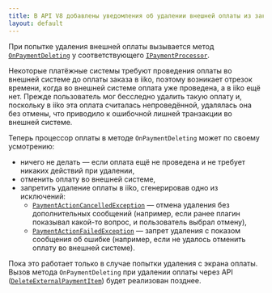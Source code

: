 ```yaml
---
title: В API V8 добавлены уведомления об удалении внешней оплаты из заказа
layout: default
---
```


При попытке удаления внешней оплаты вызывается метод [`OnPaymentDeleting`](https://iiko.github.io/front.api.sdk/v8/html/M_Resto_Front_Api_IPaymentProcessor_OnPaymentDeleting.htm) у соответствующего [`IPaymentProcessor`](https://iiko.github.io/front.api.sdk/v8/html/T_Resto_Front_Api_IPaymentProcessor.htm).

Некоторые платёжные системы требуют проведения оплаты во внешней системе до оплаты заказа в iiko, поэтому возникает отрезок времени, когда во внешней системе оплата уже проведена, а в iiko ещё нет.
Прежде пользователь мог бесследно удалить такую оплату и, поскольку в iiko эта оплата считалась непроведённой, удалялась она без отмены, что приводило к ошибочной лишней транзакции во внешней системе.

Теперь процессор оплаты в методе `OnPaymentDeleting` может по своему усмотрению:

* ничего не делать — если оплата ещё не проведена и не требует никаких действий при удалении,
* отменить оплату во внешней системе,
* запретить удаление оплаты в iiko, сгенерировав одно из исключений:
    * [`PaymentActionCancelledException`](https://iiko.github.io/front.api.sdk/v8/html/T_Resto_Front_Api_Exceptions_PaymentActionCancelledException.htm) — отмена удаления без дополнительных сообщений (например, если ранее плагин показывал какой-то вопрос, и пользователь выбрал отмену),
    * [`PaymentActionFailedException`](https://iiko.github.io/front.api.sdk/v8/html/T_Resto_Front_Api_Exceptions_PaymentActionFailedException.htm) — запрет удаления с показом сообщения об ошибке (например, если не удалось отменить оплату во внешней системе).

Пока это работает только в случае попытки удаления с экрана оплаты. Вызов метода `OnPaymentDeleting` при удалении оплаты через API ([`DeleteExternalPaymentItem`](https://iiko.github.io/front.api.sdk/v8/html/M_Resto_Front_Api_Editors_IEditSession_DeleteExternalPaymentItem.htm)) будет реализован позднее.